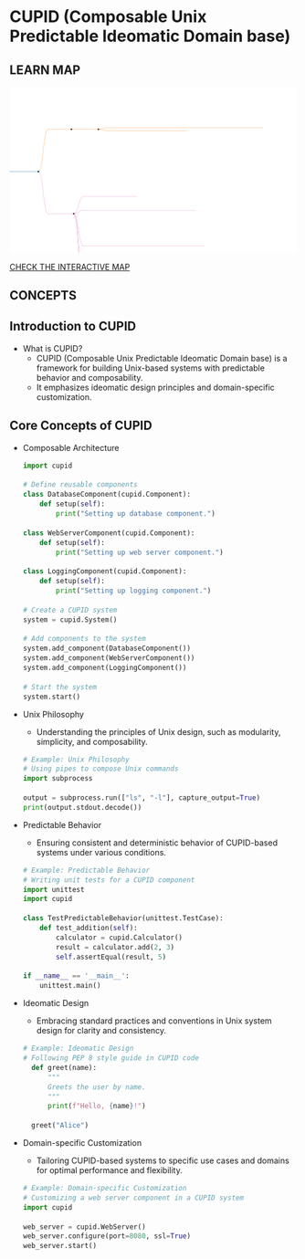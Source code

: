 # CUPID (Composable Unix Predictable Ideomatic Domain base)

## LEARN MAP

![map](./cupid.svg)

[CHECK THE INTERACTIVE MAP](https://sanix-darker.github.io/cupid_learn/cupid.html)

## CONCEPTS

## Introduction to CUPID
- What is CUPID?
  - CUPID (Composable Unix Predictable Ideomatic Domain base) is a framework for building Unix-based systems with predictable behavior and composability.
  - It emphasizes ideomatic design principles and domain-specific customization.

## Core Concepts of CUPID

- Composable Architecture
  ```python
  import cupid

  # Define reusable components
  class DatabaseComponent(cupid.Component):
      def setup(self):
          print("Setting up database component.")

  class WebServerComponent(cupid.Component):
      def setup(self):
          print("Setting up web server component.")

  class LoggingComponent(cupid.Component):
      def setup(self):
          print("Setting up logging component.")

  # Create a CUPID system
  system = cupid.System()

  # Add components to the system
  system.add_component(DatabaseComponent())
  system.add_component(WebServerComponent())
  system.add_component(LoggingComponent())

  # Start the system
  system.start()
  ```

- Unix Philosophy
  - Understanding the principles of Unix design, such as modularity, simplicity, and composability.
  ```python
  # Example: Unix Philosophy
  # Using pipes to compose Unix commands
  import subprocess

  output = subprocess.run(["ls", "-l"], capture_output=True)
  print(output.stdout.decode())
  ```

- Predictable Behavior
  -  Ensuring consistent and deterministic behavior of CUPID-based systems under various conditions.
  ```python
  # Example: Predictable Behavior
  # Writing unit tests for a CUPID component
  import unittest
  import cupid

  class TestPredictableBehavior(unittest.TestCase):
      def test_addition(self):
          calculator = cupid.Calculator()
          result = calculator.add(2, 3)
          self.assertEqual(result, 5)

  if __name__ == '__main__':
      unittest.main()
  ```

- Ideomatic Design
  - Embracing standard practices and conventions in Unix system design for clarity and consistency.
  ```python
  # Example: Ideomatic Design
  # Following PEP 8 style guide in CUPID code
    def greet(name):
        """
        Greets the user by name.
        """
        print(f"Hello, {name}!")

    greet("Alice")
  ```

- Domain-specific Customization
  - Tailoring CUPID-based systems to specific use cases and domains for optimal performance and flexibility.
  ```python
  # Example: Domain-specific Customization
  # Customizing a web server component in a CUPID system
  import cupid

  web_server = cupid.WebServer()
  web_server.configure(port=8080, ssl=True)
  web_server.start()
  ```
